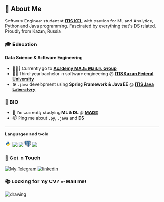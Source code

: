 ## 🌱 About Me


Software Engineer student at [**ITIS KFU**](https://kpfu.ru/itis/) with passion for ML and Analytics, Python and Java programming. Fascinated by everything that's DS related. Proudly from Kazan, Russia.

### 🎓 Education

#### Data Science & Software Engineering

- 🙋🏻‍♂️ Currently go to [**Academy MADE Mail.ru Group**](https://data.mail.ru/pages/about/)
- 👨‍🏫 Third-year bachelor in software engineering @ [**ITIS Kazan Federal University**](https://kpfu.ru/itis/)
- ⚙ `.java` development using **Spring Framework & Java EE** @ [**ITIS Java Laboratory**](https://vk.com/itis_java_lab/)


### 👾 BIO

- 🔭 I'm currently studying **ML & DL** @ [**MADE**](https://data.mail.ru/pages/about/)
- 📫 Ping me about **`.py`**, **`.java`** and **DS**

---

**Languages and tools**

<code><img height="20" src="https://raw.githubusercontent.com/github/explore/80688e429a7d4ef2fca1e82350fe8e3517d3494d/topics/python/python.png"></code>
<code><img height="20" src="https://user-images.githubusercontent.com/62756126/130355385-4dd3c88d-98df-4ec5-b2ef-6c80c71a6293.png"></code>
<code><img height="20" src="https://user-images.githubusercontent.com/62756126/130355335-9bef6168-ce9c-4599-a303-471e0174ef6b.png"></code>
<code><img height="20" src="https://raw.githubusercontent.com/github/explore/80688e429a7d4ef2fca1e82350fe8e3517d3494d/topics/postgresql/postgresql.png"></code>
<code><img height="20" src="https://user-images.githubusercontent.com/62756126/130355955-605a457b-f965-4d9b-99ad-1b2f0d2f2d6b.png"></code>

### 📧 Get in Touch

[![My Telegram](https://img.shields.io/badge/telegram-white?&style=for-the-badge&logo=telegram&logoColor=white)](https://t.me/nshamil) 
[![linkedin](https://img.shields.io/badge/linkedin%20-%230077B5.svg?&style=for-the-badge&logo=linkedin&logoColor=white)](https://www.linkedin.com/in/shamil-nurkaev-95501220a)

### 📚 Looking for my CV? E-Mail me!

<img src="https://user-images.githubusercontent.com/62756126/129653302-015b2ec3-df8d-4f40-85eb-9e3d5a0dbb0c.png" alt="drawing" width="650"/>
